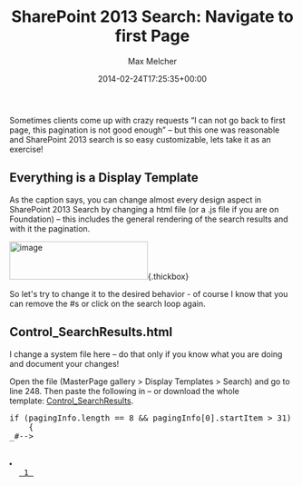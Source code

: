 ﻿---
title: 'SharePoint 2013 Search: Navigate to first Page'
author: Max Melcher
aliases:
   - "/post/2014-02-24-sharepoint-2013-search-navigate-first-page/"
2014: "02"
type: post
date: 2014-02-24T17:25:35+00:00
url: /2014/02/sharepoint-2013-search-navigate-first-page/
yourls_shorturl:
  - http://melcher.it/s/1U
categories:
  - Search
  - SharePoint 2013

---
Sometimes clients come up with crazy requests “I can not go back to first page, this pagination is not good enough” – but this one was reasonable and SharePoint 2013 search is so easy customizable, lets take it as an exercise!

## Everything is a Display Template

As the caption says, you can change almost every design aspect in SharePoint 2013 Search by changing a html file (or a .js file if you are on Foundation) – this includes the general rendering of the search results and with it the pagination.

[<img style="background-image: none; padding-top: 0px; padding-left: 0px; display: inline; padding-right: 0px; border-width: 0px;" title="image" alt="image" src="http://melcher.it/wp-content/uploads/image_thumb30.png" width="244" height="67" border="0" />][1]{.thickbox}

So let's try to change it to the desired behavior - of course I know that you can remove the #s or click on the search loop again.

## Control_SearchResults.html

<div class="avia-box alert    ">
  <span class="avia-innerbox" >I change a system file here – do that only if you know what you are doing and document your changes!</span>
</div>

Open the file (MasterPage gallery > Display Templates > Search) and go to line 248. Then paste the following in – or download the whole template:&nbsp;[Control_SearchResults][2].

<pre lang="javascript">if (pagingInfo.length == 8 && pagingInfo[0].startItem > 31)
	{
_#-->
		

<li id="PagingLink">
  <a id="_#= $htmlEncode(pageLinkId) =#_" href="#" title="Move to first page" onclick="$getClientControl(this).page(1);return Srch.U.cancelEvent(event);"> 1 </a>
</li>

<!--#_ 	
	}
</pre>


<p>
  This example only works if you don not change the item count on the page - but who do that?
</p>


<h2>
  Result
</h2>


<p>
  The result looks like the following when you page beyond page 5.
</p>


<p>
  <a class="thickbox" href="http://melcher.it/wp-content/uploads/image31.png"><img style="background-image: none; padding-top: 0px; padding-left: 0px; margin: 0px; display: inline; padding-right: 0px; border: 0px;" title="image" alt="image" src="http://melcher.it/wp-content/uploads/image_thumb31.png" width="244" height="52" border="0" /></a>
</p>


<p>
  Subtle change, but the End-Users may notice it.
</p>

 [1]: http://melcher.it/wp-content/uploads/image30.png
 [2]: http://melcher.it/wp-content/uploads/Control_SearchResults.html
